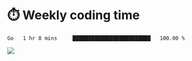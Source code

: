 
# :stopwatch: Weekly coding time 
<!--START_SECTION:waka-->
```text
Go   1 hr 8 mins     █████████████████████████   100.00 % 
```
<!--END_SECTION:waka-->


<p> <img src="https://github-readme-stats.vercel.app/api?username=cozgerest&show_icons=true&hide_border=false" />  </p>

